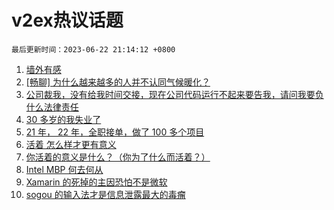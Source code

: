 # v2ex热议话题

`最后更新时间：2023-06-22 21:14:12 +0800`

1. [墙外有感](https://www.v2ex.com/t/950880)
1. [[畅聊] 为什么越来越多的人并不认同气候暖化？](https://www.v2ex.com/t/950846)
1. [公司裁我，没有给我时间交接，现在公司代码运行不起来要告我，请问我要负什么法律责任](https://www.v2ex.com/t/950804)
1. [30 多岁的我失业了](https://www.v2ex.com/t/950773)
1. [21 年， 22 年，全职接单，做了 100 多个项目](https://www.v2ex.com/t/950796)
1. [活着 怎么样才更有意义](https://www.v2ex.com/t/950815)
1. [你活着的意义是什么？（你为了什么而活着？）](https://www.v2ex.com/t/950782)
1. [Intel MBP 何去何从](https://www.v2ex.com/t/950784)
1. [Xamarin 的死掉的主因恐怕不是微软](https://www.v2ex.com/t/950795)
1. [sogou 的输入法才是信息泄露最大的毒瘤](https://www.v2ex.com/t/950829)

